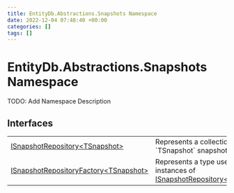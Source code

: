 ```yaml
---
title: EntityDb.Abstractions.Snapshots Namespace
date: 2022-12-04 07:48:40 +00:00
categories: []
tags: []
---
```


# EntityDb.Abstractions.Snapshots Namespace

TODO: Add Namespace Description

## Interfaces
<table><tr><td><a href='/dotnet/entitydb.abstractions.snapshots.isnapshotrepository`1'>ISnapshotRepository&lt;TSnapshot&gt;</a></td><td>
Represents a collection of `TSnapshot` snapshots.
</td></tr><tr><td><a href='/dotnet/entitydb.abstractions.snapshots.isnapshotrepositoryfactory`1'>ISnapshotRepositoryFactory&lt;TSnapshot&gt;</a></td><td>
Represents a type used to create instances of <a href='/dotnet/entitydb.abstractions.snapshots.isnapshotrepository`1'>ISnapshotRepository&lt;TSnapshot&gt;</a></td></tr></table>

